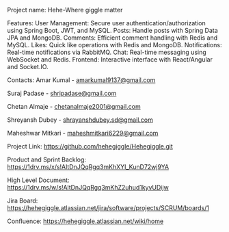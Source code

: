 Project name: Hehe-Where giggle matter

Features:
User Management: Secure user authentication/authorization using Spring Boot, JWT, and MySQL.
Posts: Handle posts with Spring Data JPA and MongoDB.
Comments: Efficient comment handling with Redis and MySQL.
Likes: Quick like operations with Redis and MongoDB.
Notifications: Real-time notifications via RabbitMQ.
Chat: Real-time messaging using WebSocket and Redis.
Frontend: Interactive interface with React/Angular and Socket.IO.


Contacts:
Amar Kumal - amarkumal9137@gmail.com


Suraj Padase - shripadase@gmail.com


Chetan Almaje - chetanalmaje2001@gmail.com


Shreyansh Dubey - shrayanshdubey.sd@gmail.com 


Maheshwar Mitkari - maheshmitkari6229@gmail.com


Project Link: https://github.com/hehegiggle/Hehegiggle.git


Product and Sprint Backlog:  https://1drv.ms/x/s!AltDnJQqRgq3mKhXYI_KunD72wj9YA


High Level Document: https://1drv.ms/w/s!AltDnJQqRgq3mKhZ2uhud1kyvUDijw


Jira Board:  https://hehegiggle.atlassian.net/jira/software/projects/SCRUM/boards/1


Confluence: https://hehegiggle.atlassian.net/wiki/home

